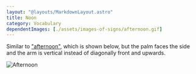 ```yaml
---
layout: "@layouts/MarkdownLayout.astro"
title: Noon
category: Vocabulary
dependentImages: [./assets/images-of-signs/afternoon.gif]
---
```


Similar to ["afternoon"](../afternoon), which is shown below,
but the palm faces the side and the arm is vertical
instead of diagonally front and upwards.

![Afternoon](@signs/afternoon.gif)
